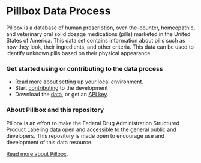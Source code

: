 Pillbox Data Process
================

Pillbox is a database of human prescription, over-the-counter, homeopathic, and veterinary oral solid dosage medications (pills) marketed in the United States of America. This data set contains information about pills such as how they look, their ingredients, and other criteria. This data can be used to identify unknown pills based on their physical appearance.

### Get started using or contributing to the data process

  - [Read more]() about setting up your local environment.
  - Start [contributing]() to the development
  - Download the [data](http://pillbox.nlm.nih.gov/developer.html#data), or get an [API key](http://pillbox.nlm.nih.gov/developer.html#api).

### About Pillbox and this repository

Pillbox is an effort to make the Federal Drug Administration Structured Product Labeling data open and accessible to the general public and developers. This repository is made open to encourage use and development of this data resource.

[Read more about Pillbox]().
